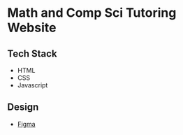 # Math and Comp Sci Tutoring Website

## Tech Stack

- HTML
- CSS
- Javascript

## Design

- [Figma](https://www.figma.com/file/GhkqO2QYu8ztPC9rqxCb3R/M%26C?node-id=0%3A1)
